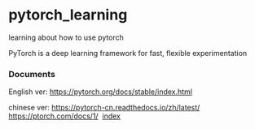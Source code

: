 # pytorch_learning
learning about how to use pytorch

PyTorch is a deep learning framework for fast, flexible experimentation

### Documents

English ver:  https://pytorch.org/docs/stable/index.html

chinese ver: https://pytorch-cn.readthedocs.io/zh/latest/ 
​                     https://ptorch.com/docs/1/
​                     [index](docs/index.md)